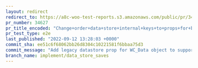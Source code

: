 ```yaml
---
layout: redirect
redirect_to: https://a8c-woo-test-reports.s3.amazonaws.com/public/pr/34627/e2e/index.html
pr_number: 34627
pr_title_encoded: "Change+order+data+store+internal+keys+to+props+for+better+representation"
pr_test_type: e2e
last_published: "2022-09-12 13:28:03 +0000"
commit_sha: ee51c6f68062bb26d8304c10221581f6bbaa75d3
commit_message: "Add legacy datastore prop for WC_Data object to support COT."
branch_name: implement/data_store_saves
---
```

